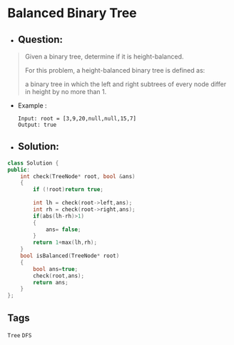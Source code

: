 # Balanced Binary Tree
- ## Question:
>Given a binary tree, determine if it is height-balanced.
>
>For this problem, a height-balanced binary tree is defined as:
>
>a binary tree in which the left and right subtrees of every node differ in height by no more than 1.


- Example :

      Input: root = [3,9,20,null,null,15,7]
      Output: true

- ## Solution:
```cpp
class Solution {
public:
    int check(TreeNode* root, bool &ans)
    {
        if (!root)return true;
        
        int lh = check(root->left,ans);
        int rh = check(root->right,ans);
        if(abs(lh-rh)>1)
        {
            ans= false;
        }
        return 1+max(lh,rh); 
    }
    bool isBalanced(TreeNode* root) 
    {
        bool ans=true;
        check(root,ans);
        return ans;
    }
};
```

## Tags
`Tree` `DFS`
